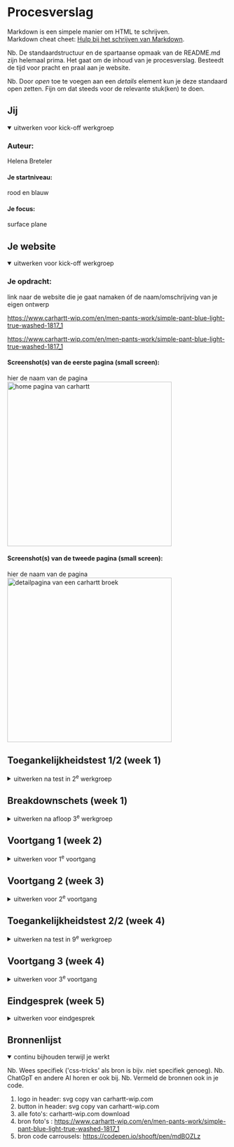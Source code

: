 # Procesverslag
Markdown is een simpele manier om HTML te schrijven.  
Markdown cheat cheet: [Hulp bij het schrijven van Markdown](https://github.com/adam-p/markdown-here/wiki/Markdown-Cheatsheet).

Nb. De standaardstructuur en de spartaanse opmaak van de README.md zijn helemaal prima. Het gaat om de inhoud van je procesverslag. Besteedt de tijd voor pracht en praal aan je website.

Nb. Door *open* toe te voegen aan een *details* element kun je deze standaard open zetten. Fijn om dat steeds voor de relevante stuk(ken) te doen.





## Jij

<details open>
  <summary>uitwerken voor kick-off werkgroep</summary>

  ### Auteur:
  Helena Breteler

  #### Je startniveau:
  rood en blauw

  #### Je focus:
  surface plane
 
</details>





## Je website

<details open>
  <summary>uitwerken voor kick-off werkgroep</summary>

  ### Je opdracht:
  link naar de website die je gaat namaken óf de naam/omschrijving van je eigen ontwerp
  
  https://www.carhartt-wip.com/en/men-pants-work/simple-pant-blue-light-true-washed-1817_1
  
  https://www.carhartt-wip.com/en/men-pants-work/simple-pant-blue-light-true-washed-1817_1

  #### Screenshot(s) van de eerste pagina (small screen): 
  hier de naam van de pagina  
  <img src="ScreenshotHomOfficialCarharttWIP.png" width="375px" alt="home pagina van carhartt">

  #### Screenshot(s) van de tweede pagina (small screen):
  hier de naam van de pagina  
  <img src="ScreenshotDetailpageCarharttWIPLandonPant.png" width="375px" alt="detailpagina van een carhartt broek">
 
</details>



## Toegankelijkheidstest 1/2 (week 1)

<details>
  <summary>uitwerken na test in 2<sup>e</sup> werkgroep</summary>

  ### Bevindingen
  Lijst met je bevindingen die in de test naar voren kwamen:
  De voice over gaat eerst de header langs ook op volgorde enb laat meteen weten dat je op de carhartt website bevind.
  Bij de iconen gaat die ze ook op volgorde langs, maar leest hij ook 'afbeelding', dat het een afbeelding is kan overgeslagen worden.
  Flag of the knop groep zegt hij een paar keer. onduidelijk of die de nav leest of de home pagina langs gaat.
  Hij leest de nav buiten beeld voor, per categorie. zou fijn zijn als die eerst 'men' women' etc voorleest dan 'men' en alles wat daaronder/daar in valt.
  Koppen begint bij de nieuwsletter, beetje gek vind ik. dit is ook de enige kop in de hele home pagina.
  
</details>



## Breakdownschets (week 1)

<details>
  <summary>uitwerken na afloop 3<sup>e</sup> werkgroep</summary>

  ### de hele pagina: 
  <img src="readme-images/sshomepagehelena.png" width="375px" alt="breakdown van de hele pagina">

  ### dynamisch deel (bijv menu): 
  <img src="readme-images/nav" width="375px" alt="breakdown van een dynamisch deel">

  ### wellicht nog een dynamisch deel (bijv filter): 
  <img src="readme-images/carroussel" width="375px" alt="breakdown van nog een dynamisch deel">

</details>





## Voortgang 1 (week 2)

<details>
  <summary>uitwerken voor 1<sup>e</sup> voortgang</summary>

  ### Stand van zaken
  hier dit ging goed & dit was lastig (neem ook screenshots op van delen van je website en code)


  ### Agenda voor meeting
  samen met je groepje opstellen

  | Michelle        |
  •⁠  animatie button (in zero state)
  •⁠  ⁠elementen apart aanspreken, lukt vaak wel maar niet altijd
  •⁠  ⁠opbouw zonder sections en div’jes te gebruiken vind ik nog moeilijk
  
  | Tess            |
  •  Flexbox in de header, ik krijg bepaalde elementen niet zoals ik wil
  •  Typografie lukt niet op alle elementen 
  •⁠  ⁠lastig om een opbouw te maken met weinig/geen div’s en classes
  
  | Sabri           |
  •  Hoe moet ik weten welke goede momenten zijn om flexbox en grid toe te passen?
  
  | Helena        |
  • Header recht krijgen met flexbx
  • GitHub link goed hebben staan



  ### Verslag van meeting
  hier na afloop snel de uitkomsten van de meeting vastleggen

  - Header staat goed met flexbox, maar nog niet recht met grid, volgende les
  - Font goed gekoppelt
  - mee gekeken met de bevindingen van de teamgenoten!

</details>





## Voortgang 2 (week 3)

<details>
  <summary>uitwerken voor 2<sup>e</sup> voortgang</summary>

  ### Stand van zaken
  hier dit ging goed & dit was lastig (neem ook screenshots op van delen van je website en code)


  ### Agenda voor meeting
  samen met je groepje opstellen

  | Michelle        |
  •⁠  
  
  | Tess            |
  •  het lukt niet goed om de header te stylen met flexbox en het werkt niet goed mee
  •⁠  ⁠mijn afbeeldingen op de homepage moeten een lijst zijn waar je doorheen kan scrollen maar het lukt niet helemaal goed
  •⁠  ⁠bij mijn tweede pagina heb ik een background color toegevoegd maar die wordt nu ook toegepast op elementen waarbij ik dat niet wil.
  
  | Sabri           |
  •  Wat is de beste manier om een hamburgermenu te maken?
  
  | Helena        |
  • Hoe kan ik de zoekbalk toevoegen


  ### Verslag van meeting
  hier na afloop snel de uitkomsten van de meeting vastleggen

  - https://codepen.io/shooft/pen/JjxmvrL
  - https://www.a11yproject.com/posts/how-to-hide-content/ (content laten voorlezen maar niet zien)
  

</details>





## Toegankelijkheidstest 2/2 (week 4)

<details>
  <summary>uitwerken na test in 9<sup>e</sup> werkgroep</summary>

  ### Bevindingen
  Lijst met je bevindingen die in de test naar voren kwamen (geef ook aan wat er verbeterd is):
  • De volgorde van de foto en kopjes omdraaien om duidelijker te maken waar de gebruiker naar kijkt. 

</details>





## Voortgang 3 (week 4)

<details>
  <summary>uitwerken voor 3<sup>e</sup> voortgang</summary>

  ### Stand van zaken
  hier dit ging goed & dit was lastig (neem ook screenshots op van delen van je website en code)


  ### Agenda voor meeting
  samen met je groepje opstellen

  | Michelle        |
  •⁠  
  
  | Tess            |
  •  Hoe moet de screen reader gebruiken
  
  | Sabri           |
  •  Wat is de beste manier om een hamburgermenu te maken?
  
  | Helena        |
  • socials in grid
  • footer form


  ### Verslag van meeting
  hier na afloop snel de uitkomsten van de meeting vastleggen

  - grijze overlay
  - hover en tab andere kleur voor toegankelijkheid

</details>





## Eindgesprek (week 5)

<details>
  <summary>uitwerken voor eindgesprek</summary>

  ### Je uitkomst - karakteristiek screenshots:
  <img src="readme-images/sshomepagehelena.png" width="375px" alt="uitomst opdracht 1">
  <img src="readme-images/ssdetailpagehelena.png" width="375px" alt="uitomst opdracht 1">


  ### Dit ging goed/Heb ik geleerd: 
  Korte omschrijving met plaatjes

  - de subscibe voor de newsletter responsive
  - scroll van artikelen toevoegen

    **herkansing**
  - tekst buiten beeld maar wel voor laten lezen door screen reader met a11y !!
  - foto's van detailpagina in carroussel op formaat zetten
  - dropdown - select option value
  - radiobuttons met tag radio, zelfde categorie door zelfde name te geven
  - hide content -
    .visually-hidden {
      clip: rect(0 0 0 0);
      clip-path: inset(50%);
      height: 1px;
      overflow: hidden;
      position: absolute;
      white-space: nowrap;
      width: 1px;
    }
    " class toevoegen aan plek die je niet wilt zien maar wel wilt oplezen.

  <img src="readme-images/nav" width="375px" alt="top">
  <img src="readme-images/header" width="375px" alt="top">
  <img src="readme-images/footer" width="375px" alt="top">
  <img src="readme-images/carroussel" width="375px" alt="top">
  <img src="readme-images/headerdetail" width="375px" alt="top">


  ### Dit was lastig/Is niet gelukt:
  Korte omschrijving met plaatjes

  - Read.me opnieuw schrijven
  - header van detail pagina goed zetten
  - social media logos padding op li gezet ipv op de svg zelf. waardoor de website nog stukje kon scrollen naar de     zijkant.

  <br> <br/>
    ### de toegankelijkheids test: 
    - de kopjes waren verkeerd genaamd
    - de h1 werd meteen voorgelezen, maar dat was 'spring/ summer collectie' en niet de 'Carhartt WIP logo'. dus die moest anders benaamt worden met h2. de artikelen van h2 en h3 werden ook verkeerd genoemd doordat die niet bij elkaar horen en ik de h2 en h3 heb gebruikt als verder in de website niet als in volgorde. 
    - de a11y moest toegevoegd worden aan h1 'carhartt wip website' boven aan de pagina, dat het duidelijk is voor de gebruiker op welke pagina die is. 
    
  
  
</details>





## Bronnenlijst

<details open>
  <summary>continu bijhouden terwijl je werkt</summary>

  Nb. Wees specifiek ('css-tricks' als bron is bijv. niet specifiek genoeg). 
  Nb. ChatGpT en andere AI horen er ook bij.
  Nb. Vermeld de bronnen ook in je code.

  1. logo in header: svg copy van carhartt-wip.com
  2. button in header: svg copy van carhartt-wip.com
  3. alle foto's: carhartt-wip.com download
  5. bron foto's : https://www.carhartt-wip.com/en/men-pants-work/simple-pant-blue-light-true-washed-1817_1
  6. bron code carrousels: https://codepen.io/shooft/pen/mdBOZLz

</details>
